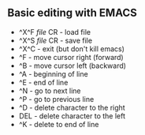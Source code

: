 ## Basic editing with EMACS

- ^X^F *file* CR - load file
- ^X^S *file* CR - save file
- ^X^C - exit (but don't kill emacs)
- ^F - move cursor right (forward)
- ^B - move cursor left (backward)
- ^A - beginning of line
- ^E - end of line
- ^N - go to next line
- ^P - go to previous line
- ^D - delete character to the right
- DEL - delete character to the left
- ^K - delete to end of line
